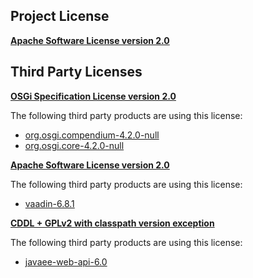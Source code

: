 <!-- Created by CodeLicenseManager -->
## Project License

__[Apache Software License version 2.0](http://www.apache.org/licenses/LICENSE-2.0.html)__

## Third Party Licenses

__[OSGi Specification License version 2.0](http://www.osgi.org/Specifications/Licensing)__

The following third party products are using this license:

* [org.osgi.compendium-4.2.0-null](http://www.osgi.org/)
* [org.osgi.core-4.2.0-null](http://www.osgi.org/)

__[Apache Software License version 2.0](http://www.apache.org/licenses/LICENSE-2.0)__

The following third party products are using this license:

* [vaadin-6.8.1](http://vaadin.com)

__[CDDL + GPLv2 with classpath version exception](https://glassfish.dev.java.net/nonav/public/CDDL+GPL.html)__

The following third party products are using this license:

* [javaee-web-api-6.0](http://java.sun.com/javaee/6/docs/api/index.html)

<!-- CLM -->
